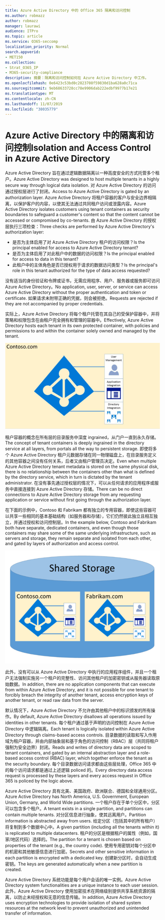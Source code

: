 ```yaml
---
title: Azure Active Directory 中的 Office 365 隔离和访问控制
ms.author: robmazz
author: robmazz
manager: laurawi
audience: ITPro
ms.topic: article
ms.service: O365-seccomp
localization_priority: Normal
search.appverid:
- MET150
ms.collection:
- Strat_O365_IP
- M365-security-compliance
description: 摘要：隔离和访问控制如何在 Azure Active Directory 中工作。
ms.openlocfilehash: 0e6423c53bd0c2823708f59830d1ba628a0c71ca
ms.sourcegitcommit: 9eb68633728cc78e9906dab222edbf9977b17e21
ms.translationtype: MT
ms.contentlocale: zh-CN
ms.lasthandoff: 11/07/2019
ms.locfileid: "38035779"
---
```

# <a name="isolation-and-access-control-in-azure-active-directory"></a><span data-ttu-id="c202e-103">Azure Active Directory 中的隔离和访问控制</span><span class="sxs-lookup"><span data-stu-id="c202e-103">Isolation and Access Control in Azure Active Directory</span></span>

<span data-ttu-id="c202e-104">Azure Active Directory 旨在通过逻辑数据隔离以一种高度安全的方式托管多个租户。</span><span class="sxs-lookup"><span data-stu-id="c202e-104">Azure Active Directory was designed to host multiple tenants in a highly secure way through logical data isolation.</span></span> <span data-ttu-id="c202e-105">对 Azure Active Directory 的访问通过授权层进行了封闭。</span><span class="sxs-lookup"><span data-stu-id="c202e-105">Access to Azure Active Directory is gated by an authorization layer.</span></span> <span data-ttu-id="c202e-106">Azure Active Directory 将租户容器的客户与安全边界相隔离，以保护客户的内容，以使其无法通过共同租户访问或泄露内容。</span><span class="sxs-lookup"><span data-stu-id="c202e-106">Azure Active Directory isolates customers using tenant containers as security boundaries to safeguard a customer's content so that the content cannot be accessed or compromised by co-tenants.</span></span> <span data-ttu-id="c202e-107">由 Azure Active Directory 的授权层执行三项检查：</span><span class="sxs-lookup"><span data-stu-id="c202e-107">Three checks are performed by Azure Active Directory's authorization layer:</span></span>

- <span data-ttu-id="c202e-108">是否为主体启用了对 Azure Active Directory 租户的访问权限？</span><span class="sxs-lookup"><span data-stu-id="c202e-108">Is the principal enabled for access to Azure Active Directory tenant?</span></span>
- <span data-ttu-id="c202e-109">是否为主体启用了对此租户中的数据的访问权限？</span><span class="sxs-lookup"><span data-stu-id="c202e-109">Is the principal enabled for access to data in this tenant?</span></span>
- <span data-ttu-id="c202e-110">此租户中的主体角色是否已授权用于请求的数据访问类型？</span><span class="sxs-lookup"><span data-stu-id="c202e-110">Is the principal's role in this tenant authorized for the type of data access requested?</span></span>

<span data-ttu-id="c202e-111">没有适当的身份验证和令牌或证书，无需应用程序、用户、服务器或服务即可访问 Azure Active Directory。</span><span class="sxs-lookup"><span data-stu-id="c202e-111">No application, user, server, or service can access Azure Active Directory without the proper authentication and token or certificate.</span></span> <span data-ttu-id="c202e-112">如果请求未附带正确的凭据，则会被拒绝。</span><span class="sxs-lookup"><span data-stu-id="c202e-112">Requests are rejected if they are not accompanied by proper credentials.</span></span>

<span data-ttu-id="c202e-113">实际上，Azure Active Directory 将每个租户托管在其自己的受保护容器中，并将策略和权限包含在由租户完全拥有和管理的容器中。</span><span class="sxs-lookup"><span data-stu-id="c202e-113">Effectively, Azure Active Directory hosts each tenant in its own protected container, with policies and permissions to and within the container solely owned and managed by the tenant.</span></span>
 
![Azure 容器](media/office-365-isolation-azure-container.png)

<span data-ttu-id="c202e-115">租户容器的概念在所有层的目录服务中深度 ingrained，从门户一直到永久存储。</span><span class="sxs-lookup"><span data-stu-id="c202e-115">The concept of tenant containers is deeply ingrained in the directory service at all layers, from portals all the way to persistent storage.</span></span> <span data-ttu-id="c202e-116">即使将多个 Azure Active Directory 租户元数据存储在同一物理磁盘上，在目录服务定义的其他容器之间没有任何关系，后者又由租户管理员决定。</span><span class="sxs-lookup"><span data-stu-id="c202e-116">Even when multiple Azure Active Directory tenant metadata is stored on the same physical disk, there is no relationship between the containers other than what is defined by the directory service, which in turn is dictated by the tenant administrator.</span></span> <span data-ttu-id="c202e-117">在没有事先通过授权层的情况下，可以从任何请求的应用程序或服务中直接连接到 Azure Active Directory 存储。</span><span class="sxs-lookup"><span data-stu-id="c202e-117">There can be no direct connections to Azure Active Directory storage from any requesting application or service without first going through the authorization layer.</span></span>

<span data-ttu-id="c202e-118">在下面的示例中，Contoso 和 Fabrikam 都有独立的专用容器，即使这些容器可以共享一些相同的基本基础结构（如服务器和存储），它们仍然彼此独立且相互独立，并通过授权和访问控制层。</span><span class="sxs-lookup"><span data-stu-id="c202e-118">In the example below, Contoso and Fabrikam both have separate, dedicated containers, and even though those containers may share some of the same underlying infrastructure, such as servers and storage, they remain separate and isolated from each other, and gated by layers of authorization and access control.</span></span>
 
![Azure 专用容器](media/office-365-isolation-azure-dedicated-containers.png)

<span data-ttu-id="c202e-120">此外，没有可以从 Azure Active Directory 中执行的应用程序组件，并且一个租户无法强制实施另一个租户的完整性、访问其他租户的加密密钥或从服务器读取原始数据。</span><span class="sxs-lookup"><span data-stu-id="c202e-120">In addition, there are no application components that can execute from within Azure Active Directory, and it is not possible for one tenant to forcibly breach the integrity of another tenant, access encryption keys of another tenant, or read raw data from the server.</span></span>

<span data-ttu-id="c202e-121">默认情况下，Azure Active Directory 不允许由其他租户中的标识颁发的所有操作。</span><span class="sxs-lookup"><span data-stu-id="c202e-121">By default, Azure Active Directory disallows all operations issued by identities in other tenants.</span></span> <span data-ttu-id="c202e-122">每个租户通过基于声明的访问控制在 Azure Active Directory 中逻辑隔离。</span><span class="sxs-lookup"><span data-stu-id="c202e-122">Each tenant is logically isolated within Azure Active Directory through claims-based access controls.</span></span> <span data-ttu-id="c202e-123">目录数据的读取和写入作用域为租户容器，并由内部抽象层和基于角色的访问控制（RBAC）层（共同将租户强制为安全边界）封闭。</span><span class="sxs-lookup"><span data-stu-id="c202e-123">Reads and writes of directory data are scoped to tenant containers, and gated by an internal abstraction layer and a role-based access control (RBAC) layer, which together enforce the tenant as the security boundary.</span></span> <span data-ttu-id="c202e-124">每个目录数据访问请求都由这些层处理，Office 365 中的每个访问请求都是通过上述逻辑 policed 的。</span><span class="sxs-lookup"><span data-stu-id="c202e-124">Every directory data access request is processed by these layers and every access request in Office 365 is policed by the logic above.</span></span>

<span data-ttu-id="c202e-125">Azure Active Directory 具有北美、美国政府、欧洲联合、德国和全球通用分区。</span><span class="sxs-lookup"><span data-stu-id="c202e-125">Azure Active Directory has North America, U.S. Government, European Union, Germany, and World Wide partitions.</span></span> <span data-ttu-id="c202e-126">一个租户存在于单个分区中，分区可以包含多个租户。</span><span class="sxs-lookup"><span data-stu-id="c202e-126">A tenant exists in a single partition, and partitions can contain multiple tenants.</span></span> <span data-ttu-id="c202e-127">对分区信息进行抽象，使其远离用户。</span><span class="sxs-lookup"><span data-stu-id="c202e-127">Partition information is abstracted away from users.</span></span> <span data-ttu-id="c202e-128">给定分区（包括其中的所有租户）将复制到多个数据中心中。</span><span class="sxs-lookup"><span data-stu-id="c202e-128">A given partition (including all the tenants within it) is replicated to multiple datacenters.</span></span> <span data-ttu-id="c202e-129">租户的分区是根据租户的属性（例如，国家/地区代码）选择的。</span><span class="sxs-lookup"><span data-stu-id="c202e-129">The partition for a tenant is chosen based on properties of the tenant (e.g., the country code).</span></span> <span data-ttu-id="c202e-130">使用专用密钥对每个分区中的机密和其他敏感信息进行加密。</span><span class="sxs-lookup"><span data-stu-id="c202e-130">Secrets and other sensitive information in each partition is encrypted with a dedicated key.</span></span> <span data-ttu-id="c202e-131">创建新分区时，会自动生成密钥。</span><span class="sxs-lookup"><span data-stu-id="c202e-131">The keys are generated automatically when a new partition is created.</span></span>

<span data-ttu-id="c202e-132">Azure Active Directory 系统功能是每个用户会话的唯一实例。</span><span class="sxs-lookup"><span data-stu-id="c202e-132">Azure Active Directory system functionalities are a unique instance to each user session.</span></span> <span data-ttu-id="c202e-133">此外，Azure Active Directory 使用加密技术在网络级别提供共享系统资源的隔离，以防止未经授权和无意的信息传输。</span><span class="sxs-lookup"><span data-stu-id="c202e-133">In addition, Azure Active Directory uses encryption technologies to provide isolation of shared system resources at the network level to prevent unauthorized and unintended transfer of information.</span></span>
